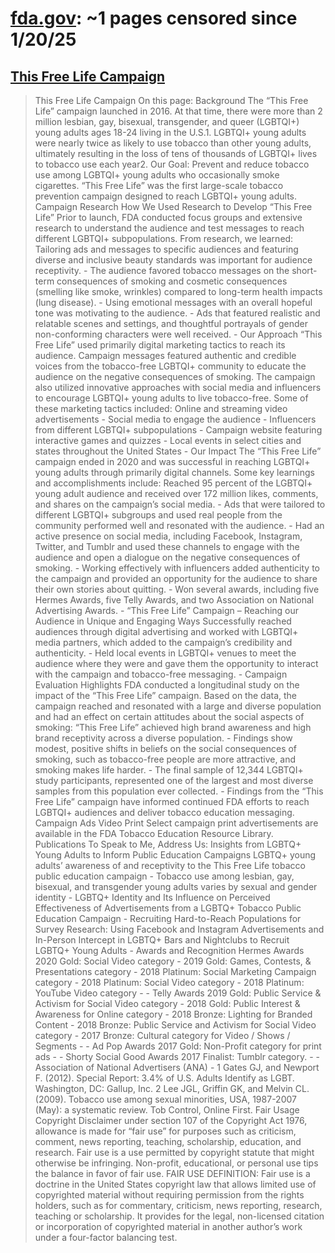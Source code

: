 



# [fda.gov](fda.gov): ~1 pages censored since 1/20/25

## [This Free Life Campaign](https://www.fda.gov/tobacco-products/public-health-education-campaigns/free-life-campaign)


> This Free Life Campaign On this page: Background The “This Free Life” campaign launched in 2016. At that time, there were more than 2 million lesbian, gay, bisexual, transgender, and queer (LGBTQI+) young adults ages 18-24 living in the U.S.1. LGBTQI+ young adults were nearly twice as likely to use tobacco than other young adults, ultimately resulting in the loss of tens of thousands of LGBTQI+ lives to tobacco use each year2. Our Goal: Prevent and reduce tobacco use among LGBTQI+ young adults who occasionally smoke cigarettes. “This Free Life” was the first large-scale tobacco prevention campaign designed to reach LGBTQI+ young adults. Campaign Research How We Used Research to Develop “This Free Life” Prior to launch, FDA conducted focus groups and extensive research to understand the audience and test messages to reach different LGBTQI+ subpopulations. From research, we learned: Tailoring ads and messages to specific audiences and featuring diverse and inclusive beauty standards was important for audience receptivity. - The audience favored tobacco messages on the short-term consequences of smoking and cosmetic consequences (smelling like smoke, wrinkles) compared to long-term health impacts (lung disease). - Using emotional messages with an overall hopeful tone was motivating to the audience. - Ads that featured realistic and relatable scenes and settings, and thoughtful portrayals of gender non-conforming characters were well received. - Our Approach “This Free Life” used primarily digital marketing tactics to reach its audience. Campaign messages featured authentic and credible voices from the tobacco-free LGBTQI+ community to educate the audience on the negative consequences of smoking. The campaign also utilized innovative approaches with social media and influencers to encourage LGBTQI+ young adults to live tobacco-free. Some of these marketing tactics included: Online and streaming video advertisements - Social media to engage the audience - Influencers from different LGBTQI+ subpopulations - Campaign website featuring interactive games and quizzes - Local events in select cities and states throughout the United States - Our Impact The “This Free Life” campaign ended in 2020 and was successful in reaching LGBTQI+ young adults through primarily digital channels. Some key learnings and accomplishments include: Reached 95 percent of the LGBTQI+ young adult audience and received over 172 million likes, comments, and shares on the campaign’s social media. - Ads that were tailored to different LGBTQI+ subgroups and used real people from the community performed well and resonated with the audience. - Had an active presence on social media, including Facebook, Instagram, Twitter, and Tumblr and used these channels to engage with the audience and open a dialogue on the negative consequences of smoking. - Working effectively with influencers added authenticity to the campaign and provided an opportunity for the audience to share their own stories about quitting. - Won several awards, including five Hermes Awards, five Telly Awards, and two Association on National Advertising Awards. - “This Free Life” Campaign – Reaching our Audience in Unique and Engaging Ways Successfully reached audiences through digital advertising and worked with LGBTQI+ media partners, which added to the campaign’s credibility and authenticity. - Held local events in LGBTQI+ venues to meet the audience where they were and gave them the opportunity to interact with the campaign and tobacco-free messaging. - Campaign Evaluation Highlights FDA conducted a longitudinal study on the impact of the “This Free Life” campaign. Based on the data, the campaign reached and resonated with a large and diverse population and had an effect on certain attitudes about the social aspects of smoking: “This Free Life” achieved high brand awareness and high brand receptivity across a diverse population. - Findings show modest, positive shifts in beliefs on the social consequences of smoking, such as tobacco-free people are more attractive, and smoking makes life harder. - The final sample of 12,344 LGBTQI+ study participants, represented one of the largest and most diverse samples from this population ever collected. - Findings from the “This Free Life” campaign have informed continued FDA efforts to reach LGBTQI+ audiences and deliver tobacco education messaging. Campaign Ads Video Print Select campaign print advertisements are available in the FDA Tobacco Education Resource Library. Publications To Speak to Me, Address Us: Insights from LGBTQ+ Young Adults to Inform Public Education Campaigns LGBTQ+ young adults’ awareness of and receptivity to the This Free Life tobacco public education campaign - Tobacco use among lesbian, gay, bisexual, and transgender young adults varies by sexual and gender identity - LGBTQ+ Identity and Its Influence on Perceived Effectiveness of Advertisements from a LGBTQ+ Tobacco Public Education Campaign - Recruiting Hard-to-Reach Populations for Survey Research: Using Facebook and Instagram Advertisements and In-Person Intercept in LGBTQ+ Bars and Nightclubs to Recruit LGBTQ+ Young Adults - Awards and Recognition Hermes Awards 2020 Gold: Social Video category - 2019 Gold: Games, Contests, & Presentations category - 2018 Platinum: Social Marketing Campaign category - 2018 Platinum: Social Video category - 2018 Platinum: YouTube Video category - - Telly Awards 2019 Gold: Public Service & Activism for Social Video category - 2018 Gold: Public Interest & Awareness for Online category - 2018 Bronze: Lighting for Branded Content - 2018 Bronze: Public Service and Activism for Social Video category - 2017 Bronze: Cultural category for Video / Shows / Segments - - Ad Pop Awards 2017 Gold: Non-Profit category for print ads - - Shorty Social Good Awards 2017 Finalist: Tumblr category. - - Association of National Advertisers (ANA) - 1 Gates GJ, and Newport F. (2012). Special Report: 3.4% of U.S. Adults Identify as LGBT. Washington, DC: Gallup, Inc. 2 Lee JGL, Griffin GK, and Melvin CL. (2009). Tobacco use among sexual minorities, USA, 1987-2007 (May): a systematic review. Tob Control, Online First. Fair Usage Copyright Disclaimer under section 107 of the Copyright Act 1976, allowance is made for “fair use” for purposes such as criticism, comment, news reporting, teaching, scholarship, education, and research. Fair use is a use permitted by copyright statute that might otherwise be infringing. Non-profit, educational, or personal use tips the balance in favor of fair use. FAIR USE DEFINITION: Fair use is a doctrine in the United States copyright law that allows limited use of copyrighted material without requiring permission from the rights holders, such as for commentary, criticism, news reporting, research, teaching or scholarship. It provides for the legal, non-licensed citation or incorporation of copyrighted material in another author’s work under a four-factor balancing test.